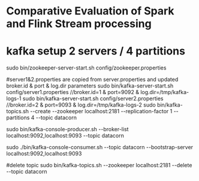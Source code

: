 # Comparative Evaluation of Spark and Flink Stream processing




# kafka setup 2 servers / 4 partitions
sudo bin/zookeeper-server-start.sh config/zookeeper.properties

#server1&2.properties are copied from server.properties and updated broker.id & port & log.dir parameters 
sudo bin/kafka-server-start.sh config/server1.properties  //broker.id=1 & port=9092 & log.dir=/tmp/kafka-logs-1
sudo bin/kafka-server-start.sh config/server2.properties  //broker.id=2 & port=9093 & log.dir=/tmp/kafka-logs-2
sudo bin/kafka-topics.sh --create --zookeeper localhost:2181 --replication-factor 1 --partitions 4 --topic datacorn

sudo bin/kafka-console-producer.sh --broker-list localhost:9092,localhost:9093 --topic datacorn

sudo ./bin/kafka-console-consumer.sh --topic datacorn --bootstrap-server localhost:9092,localhost:9093


#delete topic
sudo bin/kafka-topics.sh --zookeeper localhost:2181 --delete --topic datacorn